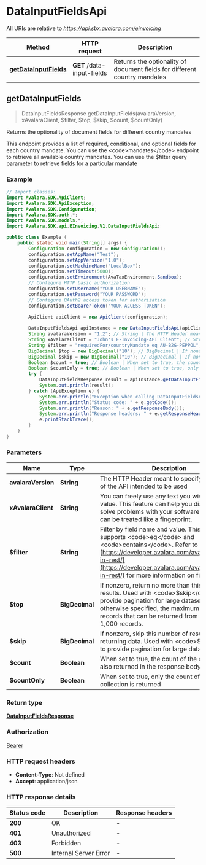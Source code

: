 # DataInputFieldsApi

All URIs are relative to *https://api.sbx.avalara.com/einvoicing*

Method | HTTP request | Description
------------- | ------------- | -------------
[**getDataInputFields**](DataInputFieldsApi.md#getDataInputFields) | **GET** /data-input-fields | Returns the optionality of document fields for different country mandates



## getDataInputFields

> DataInputFieldsResponse getDataInputFields(avalaraVersion, xAvalaraClient, $filter, $top, $skip, $count, $countOnly)

Returns the optionality of document fields for different country mandates

This endpoint provides a list of required, conditional, and optional fields for each country mandate. You can use the &lt;code&gt;mandates&lt;/code&gt; endpoint to retrieve all available country mandates. You can use the $filter query parameter to retrieve fields for a particular mandate

### Example

```java
// Import classes:
import Avalara.SDK.ApiClient;
import Avalara.SDK.ApiException;
import Avalara.SDK.Configuration;
import Avalara.SDK.auth.*;
import Avalara.SDK.models.*;
import Avalara.SDK.api.EInvoicing.V1.DataInputFieldsApi;

public class Example {
    public static void main(String[] args) {
        Configuration configuration = new Configuration();
        configuration.setAppName("Test");
        configuration.setAppVersion("1.0");
        configuration.setMachineName("LocalBox");
        configuration.setTimeout(5000);
        configuration.setEnvironment(AvaTaxEnvironment.Sandbox);
        // Configure HTTP basic authorization
        configuration.setUsername("YOUR USERNAME");
        configuration.setPassword("YOUR PASSWORD");
        // Configure OAuth2 access token for authorization
        configuration.setBearerToken("YOUR ACCESS TOKEN");
        
        ApiClient apiClient = new ApiClient(configuration);

        DataInputFieldsApi apiInstance = new DataInputFieldsApi(apiClient);
        String avalaraVersion = "1.2"; // String | The HTTP Header meant to specify the version of the API intended to be used
        String xAvalaraClient = "John's E-Invoicing-API Client"; // String | You can freely use any text you wish for this value. This feature can help you diagnose and solve problems with your software. The header can be treated like a fingerprint.
        String $filter = "requiredFor/countryMandate eq AU-B2G-PEPPOL"; // String | Filter by field name and value. This filter only supports <code>eq</code> and <code>contains</code>. Refer to [https://developer.avalara.com/avatax/filtering-in-rest/](https://developer.avalara.com/avatax/filtering-in-rest/) for more information on filtering.
        BigDecimal $top = new BigDecimal("10"); // BigDecimal | If nonzero, return no more than this number of results. Used with <code>$skip</code> to provide pagination for large datasets. Unless otherwise specified, the maximum number of records that can be returned from an API call is 1,000 records.
        BigDecimal $skip = new BigDecimal("10"); // BigDecimal | If nonzero, skip this number of results before returning data. Used with <code>$top</code> to provide pagination for large datasets.
        Boolean $count = true; // Boolean | When set to true, the count of the collection is also returned in the response body
        Boolean $countOnly = true; // Boolean | When set to true, only the count of the collection is returned
        try {
            DataInputFieldsResponse result = apiInstance.getDataInputFields(avalaraVersion, xAvalaraClient, $filter, $top, $skip, $count, $countOnly);
            System.out.println(result);
        } catch (ApiException e) {
            System.err.println("Exception when calling DataInputFieldsApi#getDataInputFields");
            System.err.println("Status code: " + e.getCode());
            System.err.println("Reason: " + e.getResponseBody());
            System.err.println("Response headers: " + e.getResponseHeaders());
            e.printStackTrace();
        }
    }
}
```

### Parameters


Name | Type | Description  | Notes
------------- | ------------- | ------------- | -------------
 **avalaraVersion** | **String**| The HTTP Header meant to specify the version of the API intended to be used |
 **xAvalaraClient** | **String**| You can freely use any text you wish for this value. This feature can help you diagnose and solve problems with your software. The header can be treated like a fingerprint. | [optional]
 **$filter** | **String**| Filter by field name and value. This filter only supports &lt;code&gt;eq&lt;/code&gt; and &lt;code&gt;contains&lt;/code&gt;. Refer to [https://developer.avalara.com/avatax/filtering-in-rest/](https://developer.avalara.com/avatax/filtering-in-rest/) for more information on filtering. | [optional]
 **$top** | **BigDecimal**| If nonzero, return no more than this number of results. Used with &lt;code&gt;$skip&lt;/code&gt; to provide pagination for large datasets. Unless otherwise specified, the maximum number of records that can be returned from an API call is 1,000 records. | [optional]
 **$skip** | **BigDecimal**| If nonzero, skip this number of results before returning data. Used with &lt;code&gt;$top&lt;/code&gt; to provide pagination for large datasets. | [optional]
 **$count** | **Boolean**| When set to true, the count of the collection is also returned in the response body | [optional]
 **$countOnly** | **Boolean**| When set to true, only the count of the collection is returned | [optional]

### Return type

[**DataInputFieldsResponse**](DataInputFieldsResponse.md)

### Authorization

[Bearer](../README.md#Bearer)

### HTTP request headers

- **Content-Type**: Not defined
- **Accept**: application/json


### HTTP response details
| Status code | Description | Response headers |
|-------------|-------------|------------------|
| **200** | OK |  -  |
| **401** | Unauthorized |  -  |
| **403** | Forbidden |  -  |
| **500** | Internal Server Error |  -  |

